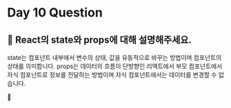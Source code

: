 # Day 10 Question



## :memo: React의 state와 props에 대해 설명해주세요.

state는 컴포넌트 내부에서 변수의 상태, 값을 유동적으로 바꾸는 방법이며 컴포넌트의 상태를 의미합니다.
props는 데이터의 흐름이 단방향인 리액트에서 부모 컴포넌트에서 자식 컴포넌트로 정보를 전달하는 방법이며 자식 컴포넌트에서는 데이터를 변경할 수 없습니다.

:rocket:

